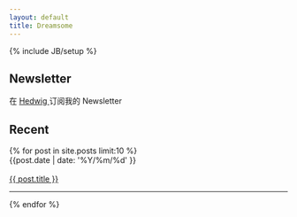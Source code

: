 ```yaml
---
layout: default
title: Dreamsome
---
```

{% include JB/setup %}
<h2>Newsletter</h2>

在 <a href="https://mindbicycle.hedwig.pub/">Hedwig </a>订阅我的 Newsletter

<h2>Recent</h2>

<div class='recent'>
  {% for post in site.posts limit:10 %}
    <div class='post'>
      {{post.date | date: '%Y/%m/%d' }}
      <br><br>
      <a href="{{ BASE_PATH }}{{ post.url }}">{{ post.title }}</a>
      <hr>
    </div>
  {% endfor %}
</div>

